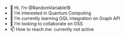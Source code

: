 - 👋 Hi, I’m @RandomVariable18
- 👀 I’m interested in Quantum Computing
- 🌱 I’m currently learning GQL integration on Graph API
- 💞️ I’m looking to collaborate on OSS
- 📫 How to reach me: currently not active 

<!---
RandomVariable18/RandomVariable18 is a ✨ special ✨ repository because its `README.md` (this file) appears on your GitHub profile.
You can click the Preview link to take a look at your changes.
--->
